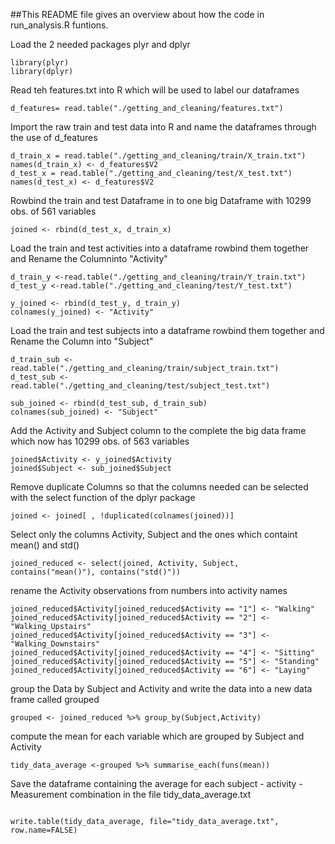 
##This README file gives an overview about how the code in run_analysis.R funtions.

Load the 2 needed packages plyr and dplyr
```{r}
library(plyr)
library(dplyr)
```
Read teh features.txt into R which will be used to label our dataframes
```{r}
d_features= read.table("./getting_and_cleaning/features.txt")
```

Import the raw train and test data into R and name the dataframes through the use of d_features
```{r}
d_train_x = read.table("./getting_and_cleaning/train/X_train.txt")
names(d_train_x) <- d_features$V2
d_test_x = read.table("./getting_and_cleaning/test/X_test.txt")
names(d_test_x) <- d_features$V2
```
Rowbind the train and test Dataframe in to one big Dataframe with 10299 obs. of 561 variables
```{r}
joined <- rbind(d_test_x, d_train_x)
```
Load the train and test activities into a dataframe rowbind them together and Rename the Columninto "Activity"
```{r}
d_train_y <-read.table("./getting_and_cleaning/train/Y_train.txt")
d_test_y <-read.table("./getting_and_cleaning/test/Y_test.txt")

y_joined <- rbind(d_test_y, d_train_y)
colnames(y_joined) <- "Activity"
```
Load the train and test subjects into a dataframe rowbind them together and Rename the Column into "Subject"
```{r}
d_train_sub <-read.table("./getting_and_cleaning/train/subject_train.txt")
d_test_sub <-read.table("./getting_and_cleaning/test/subject_test.txt")

sub_joined <- rbind(d_test_sub, d_train_sub)
colnames(sub_joined) <- "Subject"
```
Add the Activity and Subject column to the complete the big data frame which now has 10299 obs. of 563 variables
```{r}
joined$Activity <- y_joined$Activity
joined$Subject <- sub_joined$Subject
```
Remove duplicate Columns so that the columns needed can be selected with the select function of the dplyr package
```{r}
joined <- joined[ , !duplicated(colnames(joined))]
```
Select only the columns Activity, Subject and the ones which containt mean() and std()
```{r}
joined_reduced <- select(joined, Activity, Subject, contains("mean()"), contains("std()"))
```


rename the Activity observations from numbers into activity names
```{r}
joined_reduced$Activity[joined_reduced$Activity == "1"] <- "Walking"
joined_reduced$Activity[joined_reduced$Activity == "2"] <- "Walking_Upstairs"
joined_reduced$Activity[joined_reduced$Activity == "3"] <- "Walking_Downstairs"
joined_reduced$Activity[joined_reduced$Activity == "4"] <- "Sitting"
joined_reduced$Activity[joined_reduced$Activity == "5"] <- "Standing"
joined_reduced$Activity[joined_reduced$Activity == "6"] <- "Laying"
```
group the Data by Subject and Activity and write the data into a new data frame called grouped
```{r}
grouped <- joined_reduced %>% group_by(Subject,Activity)
```
compute the mean for each variable which are grouped by Subject and Activity
```{r}
tidy_data_average <-grouped %>% summarise_each(funs(mean))
```
Save the dataframe containing the average for each subject - activity - Measurement combination in the file tidy_data_average.txt
```{r}

write.table(tidy_data_average, file="tidy_data_average.txt", row.name=FALSE)
```
